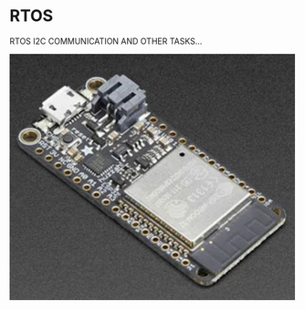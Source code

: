 # RTOS
RTOS I2C COMMUNICATION AND OTHER TASKS...

<img src="images/rtos.png" alt="RTOS course logo" width="500"/>
